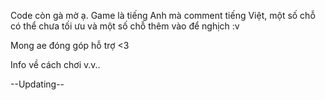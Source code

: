 Code còn gà mờ ạ. Game là tiếng Anh mà comment tiếng Việt, một số chỗ có thể chưa tối ưu và một số chỗ thêm vào để nghịch :v

Mong ae đóng góp hỗ trợ <3

Info về cách chơi v.v..

--Updating--
